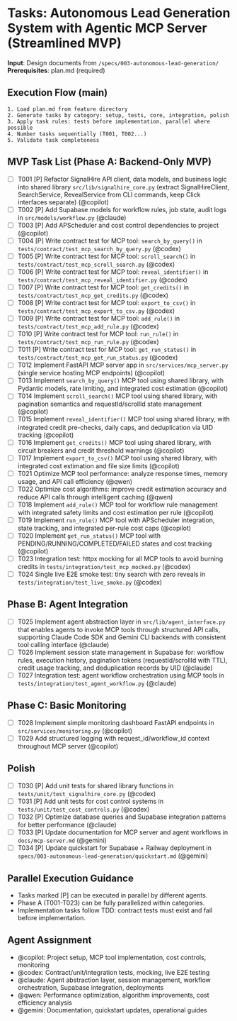 # Tasks: Autonomous Lead Generation System with Agentic MCP Server (Streamlined MVP)

**Input**: Design documents from `/specs/003-autonomous-lead-generation/`
**Prerequisites**: plan.md (required)

## Execution Flow (main)
```
1. Load plan.md from feature directory
2. Generate tasks by category: setup, tests, core, integration, polish
3. Apply task rules: tests before implementation, parallel where possible
4. Number tasks sequentially (T001, T002...)
5. Validate task completeness
```

## MVP Task List (Phase A: Backend-Only MVP)

- [ ] T001 [P] Refactor SignalHire API client, data models, and business logic into shared library `src/lib/signalhire_core.py` (extract SignalHireClient, SearchService, RevealService from CLI commands, keep Click interfaces separate) (@copilot)
- [ ] T002 [P] Add Supabase models for workflow rules, job state, audit logs in `src/models/workflow.py` (@claude)
- [ ] T003 [P] Add APScheduler and cost control dependencies to project (@copilot)
- [ ] T004 [P] Write contract test for MCP tool: `search_by_query()` in `tests/contract/test_mcp_search_by_query.py` (@codex)
- [ ] T005 [P] Write contract test for MCP tool: `scroll_search()` in `tests/contract/test_mcp_scroll_search.py` (@codex)
- [ ] T006 [P] Write contract test for MCP tool: `reveal_identifier()` in `tests/contract/test_mcp_reveal_identifier.py` (@codex)
- [ ] T007 [P] Write contract test for MCP tool: `get_credits()` in `tests/contract/test_mcp_get_credits.py` (@codex)
- [ ] T008 [P] Write contract test for MCP tool: `export_to_csv()` in `tests/contract/test_mcp_export_to_csv.py` (@codex)
- [ ] T009 [P] Write contract test for MCP tool: `add_rule()` in `tests/contract/test_mcp_add_rule.py` (@codex)
- [ ] T010 [P] Write contract test for MCP tool: `run_rule()` in `tests/contract/test_mcp_run_rule.py` (@codex)
- [ ] T011 [P] Write contract test for MCP tool: `get_run_status()` in `tests/contract/test_mcp_get_run_status.py` (@codex)
- [ ] T012 Implement FastAPI MCP server app in `src/services/mcp_server.py` (single service hosting MCP endpoints) (@copilot)
- [ ] T013 Implement `search_by_query()` MCP tool using shared library, with Pydantic models, rate limiting, and integrated cost estimation (@copilot)
- [ ] T014 Implement `scroll_search()` MCP tool using shared library, with pagination semantics and requestId/scrollId state management (@copilot)
- [ ] T015 Implement `reveal_identifier()` MCP tool using shared library, with integrated credit pre-checks, daily caps, and deduplication via UID tracking (@copilot)
- [ ] T016 Implement `get_credits()` MCP tool using shared library, with circuit breakers and credit threshold warnings (@copilot)
- [ ] T017 Implement `export_to_csv()` MCP tool using shared library, with integrated cost estimation and file size limits (@copilot)
- [ ] T021 Optimize MCP tool performance: analyze response times, memory usage, and API call efficiency (@qwen)
- [ ] T022 Optimize cost algorithms: improve credit estimation accuracy and reduce API calls through intelligent caching (@qwen)
- [ ] T018 Implement `add_rule()` MCP tool for workflow rule management with integrated safety limits and cost estimation per rule (@copilot)
- [ ] T019 Implement `run_rule()` MCP tool with APScheduler integration, state tracking, and integrated per-rule cost caps (@copilot)
- [ ] T020 Implement `get_run_status()` MCP tool with PENDING/RUNNING/COMPLETED/FAILED states and cost tracking (@copilot)
- [ ] T023 Integration test: httpx mocking for all MCP tools to avoid burning credits in `tests/integration/test_mcp_mocked.py` (@codex)
- [ ] T024 Single live E2E smoke test: tiny search with zero reveals in `tests/integration/test_live_smoke.py` (@codex)

## Phase B: Agent Integration

- [ ] T025 Implement agent abstraction layer in `src/lib/agent_interface.py` that enables agents to invoke MCP tools through structured API calls, supporting Claude Code SDK and Gemini CLI backends with consistent tool calling interface (@claude)
- [ ] T026 Implement session state management in Supabase for: workflow rules, execution history, pagination tokens (requestId/scrollId with TTL), credit usage tracking, and deduplication records by UID (@claude)
- [ ] T027 Integration test: agent workflow orchestration using MCP tools in `tests/integration/test_agent_workflow.py` (@claude)

## Phase C: Basic Monitoring

- [ ] T028 Implement simple monitoring dashboard FastAPI endpoints in `src/services/monitoring.py` (@copilot)
- [ ] T029 Add structured logging with request_id/workflow_id context throughout MCP server (@copilot)

## Polish

- [ ] T030 [P] Add unit tests for shared library functions in `tests/unit/test_signalhire_core.py` (@codex)
- [ ] T031 [P] Add unit tests for cost control systems in `tests/unit/test_cost_controls.py` (@codex)
- [ ] T032 [P] Optimize database queries and Supabase integration patterns for better performance (@claude)
- [ ] T033 [P] Update documentation for MCP server and agent workflows in `docs/mcp-server.md` (@gemini)
- [ ] T034 [P] Update quickstart for Supabase + Railway deployment in `specs/003-autonomous-lead-generation/quickstart.md` (@gemini)
## Parallel Execution Guidance
- Tasks marked [P] can be executed in parallel by different agents.
- Phase A (T001-T023) can be fully parallelized within categories.
- Implementation tasks follow TDD: contract tests must exist and fail before implementation.

## Agent Assignment
- @copilot: Project setup, MCP tool implementation, cost controls, monitoring
- @codex: Contract/unit/integration tests, mocking, live E2E testing
- @claude: Agent abstraction layer, session management, workflow orchestration, Supabase integration, deployments
- @qwen: Performance optimization, algorithm improvements, cost efficiency analysis
- @gemini: Documentation, quickstart updates, operational guides

